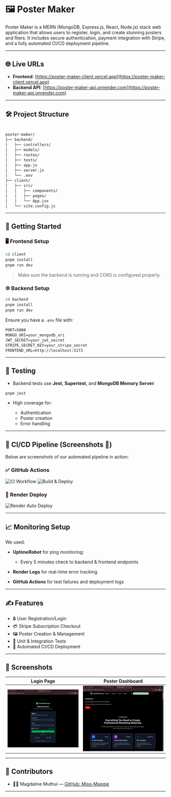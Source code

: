 # 🖼️ Poster Maker

Poster Maker is a MERN (MongoDB, Express.js, React, Node.js) stack web application that allows users to register, login, and create stunning posters and fliers. It includes secure authentication, payment integration with Stripe, and a fully automated CI/CD deployment pipeline.

---

## 🌐 Live URLs

- **Frontend**: [https://poster-maker-client.vercel.app](https://poster-maker-client.vercel.app)
- **Backend API**: [https://poster-maker-api.onrender.com](https://poster-maker-api.onrender.com)

---

## 🛠️ Project Structure

```

poster-maker/
├── backend/
│   ├── controllers/
│   ├── models/
│   ├── routes/
│   ├── tests/
│   ├── app.js
│   ├── server.js
│   └── .env
├── client/
│   ├── src/
│   │   ├── components/
│   │   ├── pages/
│   │   └── App.jsx
│   └── vite.config.js

````

---

## 🚀 Getting Started

### 🖥️ Frontend Setup

```bash
cd client
pnpm install
pnpm run dev
````

> Make sure the backend is running and CORS is configured properly.

### ⚙️ Backend Setup

```bash
cd backend
pnpm install
pnpm run dev
```

Ensure you have a `.env` file with:

```env
PORT=5000
MONGO_URI=your_mongodb_uri
JWT_SECRET=your_jwt_secret
STRIPE_SECRET_KEY=your_stripe_secret
FRONTEND_URL=http://localhost:5173
```

---

## 🧪 Testing

* Backend tests use **Jest**, **Supertest**, and **MongoDB Memory Server**:

```bash
pnpm jest
```

* High coverage for:

  * Authentication
  * Poster creation
  * Error handling

---

## 🔄 CI/CD Pipeline (Screenshots 📸)

Below are screenshots of our automated pipeline in action:

### ✅ GitHub Actions

![CI Workflow](screenshots/github-ci.png)
![Build & Deploy](screenshots/github-deploy.png)

### 🚀 Render Deploy

![Render Auto Deploy](screenshots/render-deploy.png)

---

## 📈 Monitoring Setup

We used:

* **UptimeRobot** for ping monitoring:

  * Every 5 minutes check to backend & frontend endpoints
* **Render Logs** for real-time error tracking
* **GitHub Actions** for test failures and deployment logs

---

## ✍️ Features

* 🔒 User Registration/Login
* 💳 Stripe Subscription Checkout
* 🖼️ Poster Creation & Management
* 🧪 Unit & Integration Tests
* 🔄 Automated CI/CD Deployment

---

## 📸 Screenshots

| Login Page                      | Poster Dashboard                        |
| ------------------------------- | --------------------------------------- |
| ![Login](./poster-maker/frontend/public/Screenshots/Login.png) | ![Dashboard](./poster-maker/frontend/public/Screenshots/Dashboard.png) |

---

## 🤝 Contributors

* 👩‍💻 Magdaline Muthui — [GitHub: Miss-Maggie](https://github.com/Miss-Maggie)

---
